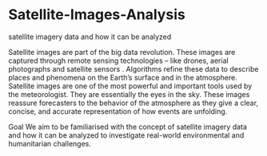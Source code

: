 # Satellite-Images-Analysis
satellite imagery data and how it can  be analyzed



Satellite images are part of the big data revolution. These images are captured through remote sensing technologies – 
like drones, aerial photographs and satellite sensors .
 Algorithms refine these data to describe places and phenomena on the Earth’s surface and in the atmosphere.
Satellite images are one of the most powerful and important tools used by the meteorologist.
 They are essentially the eyes in the sky. These images reassure forecasters to the behavior 
of the atmosphere as they give a clear, concise, 
and accurate representation of how events are unfolding.


Goal
We aim to be familiarised with the concept of satellite imagery data and how it can
 be analyzed to investigate real-world environmental and humanitarian challenges.
